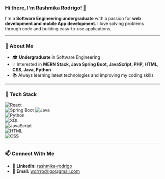 ### Hi there, I'm Rashmika Rodrigo! 👋

I'm a **Software Engineering undergraduate** with a passion for **web development and mobile App development**. I love solving problems through code and building easy-to-use applications. 

---

### 🚀 About Me
- 🎓 **Undergraduate** in Software Engineering
- 💡 Interested in **MERN Stack, Java Spring Boot, JavaScript, PHP, HTML, CSS, Java, Python**
- 📚 Always learning latest technologies and improving my coding skills

---

### 🔧 Tech Stack
![React](https://img.shields.io/badge/React-61DAFB?style=for-the-badge&logo=react&logoColor=black)    
![Spring Boot](https://img.shields.io/badge/Spring%20Boot-6DB33F?style=for-the-badge&logo=spring-boot&logoColor=white) 
![Java](https://img.shields.io/badge/Java-ED8B00?style=for-the-badge&logo=java&logoColor=white)  
![Python](https://img.shields.io/badge/Python-3776AB?style=for-the-badge&logo=python&logoColor=white)  
![SQL](https://img.shields.io/badge/SQL-4479A1?style=for-the-badge&logo=postgresql&logoColor=white)  
![JavaScript](https://img.shields.io/badge/JavaScript-F7DF1E?style=for-the-badge&logo=javascript&logoColor=black)   
![HTML](https://img.shields.io/badge/HTML5-E34F26?style=for-the-badge&logo=html5&logoColor=white)  
![CSS](https://img.shields.io/badge/CSS3-1572B6?style=for-the-badge&logo=css3&logoColor=white)

---

### 📫 Connect With Me
- 💼 **LinkedIn:** [rashmika-rodrigo](https://www.linkedin.com/in/rashmika-rodrigo/)
- 📧 **Email:** wdrrrodrigo@gmail.com

